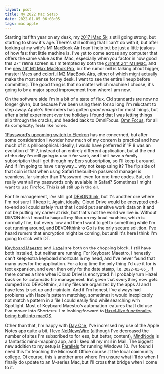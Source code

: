 ```yaml
---
layout: post
title: My 2022 Mac Setup
date: 2022-01-05 06:08:05
tags: mac apple
---
```


Starting its fifth year on my desk, my [2017 iMac 5k](https://thesweetsetup.com/jonathan-buys-mac-iphone-setup/) is still going strong, but starting to show it's age. There's still nothing that I can't do with it, but after looking at my wife's M1 MacBook Air I can't help but be just a little jealous of how fast that little machine is. I've yet to come across any computer that offers the same value as the iMac, especially when you factor in how good this 27" retina screen is. I'm tempted by both the [current 24" M1 iMac](https://www.apple.com/imac-24/), and the [new 16" M1 Max MacBook Pro](https://www.apple.com/macbook-pro-14-and-16/), but the rumor mill is talking about bigger, master iMacs and [colorful M2 MacBook Airs](https://medium.com/macoclock/the-2022-m2-macbook-air-11759d5d1d63), either of which might actually make the most sense for my desk. I want to see the entire lineup before committing. The good thing is that no matter which machine I choose, it's going to be a major speed improvement from where I am now.

On the software side I'm in a bit of a state of flux. Old standards are now no longer given, but because I've been using them for so long I'm reluctant to step away. Apple's Reminders has gotten *good enough* for most things, but after a brief experiment over the holidays I found that I was letting things slip through the cracks, and headed back to OmniFocus. [OmniFocus](https://www.omnigroup.com/omnifocus/), for all its complexity, feels like home. 

[1Password's upcoming switch to Electron](https://jonathanbuys.com/More_on_1Password/) has me concerned, but after some consideration I wonder how much of my concern is practical and how much of it is philosophical. Ideally, I would have preferred if 1P 8 was an evolution of 1P 7, instead of an entirely different application, but at the end of the day I'm still going to use it for work, and I still have a family subscription that I get through my Eero subscription, so I'll keep it around. And if I'm going to have it anyway… why not keep using it? The flip side of that coin is that when using Safari the built-in password manager is seamless, far simpler than 1Password, even for one-time codes. But, do I really want all my passwords only available in Safari? Sometimes I might want to use Firefox. This is all still up in the air. 

For file management, I've still got [DEVONthink](https://www.devontechnologies.com/apps/devonthink), but it's another one where I'm not sure I'll keep it. Again, ideally, iCloud Drive would be encrypted end-to-end so I could safely trust that I could put sensitive work data on it and not be putting my career at risk, but that's not the world we live in. Without DEVONthink I need to keep all my files on my local machine, which is normally fine, but every now and then I want to get to something while I'm out running around, and DEVONthink to Go is the only secure solution. I've heard rumors that encryption might be coming, but until it's here I think I'm going to stick with DT.

[Keyboard Maestro](https://www.keyboardmaestro.com/main/) and [Hazel](https://www.noodlesoft.com) are both on the chopping block. I still have both installed, but neither are running. For Keyboard Maestro, I honestly can't keep extra keyboard shortcuts in my head, and I've never found that many uses for the application. For a long time the only thing I'd use it for is text expansion, and even then only for the date stamp, i.e. `2022-01-05_`. If there comes a time when iCloud Drive is encrypted, I'll probably turn Hazel back on for automatic file management. But given that everything now gets dumped into DEVONthink, all my files are organized by the apps AI and I have less to set up and maintain. And if I'm honest, I've always had problems with Hazel's pattern matching, sometimes it would inexplicably not match a pattern in a file I could easily find while searching with Spotlight. Most of Keyboard Maestro's automation features that I did use I've moved into Shortcuts. I'm looking forward to [Hazel-like functionality being built into macOS](https://jonathanbuys.com/A_New_macOS/).

Other than that, I'm happy with [Day One](https://dayoneapp.com), I've increased my use of the Apple Notes app quite a bit, I love [NetNewsWire](https://netnewswire.com) (although I've decreased the number of sites I'm subscribed to for less, but better, content), [MindNode](https://www.mindnode.com/?ref=shortcuts.design) is a fantastic mind-mapping app, and I keep all my mail in Mail. The biggest new addition to my setup is [Parallels](https://www.parallels.com) for running Windows 10. I've found I need this for teaching the Microsoft Office course at the local community college. Of course, this is another area where I'm unsure what I'll do when I finally do update to an M-series Mac, but I'll cross that bridge when I come to it. 

